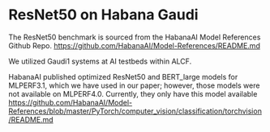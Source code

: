 # ResNet50 on Habana Gaudi

The ResNet50 benchmark is sourced from the HabanaAI Model References Github Repo. https://github.com/HabanaAI/Model-References/README.md

We utilized Gaudi1 systems at AI testbeds within ALCF.

HabanaAI published optimized ResNet50 and BERT_large models for MLPERF3.1, which we have used in our paper; however, those models were not available on MLPERF4.0. Currently, they only have this model available https://github.com/HabanaAI/Model-References/blob/master/PyTorch/computer_vision/classification/torchvision/README.md

